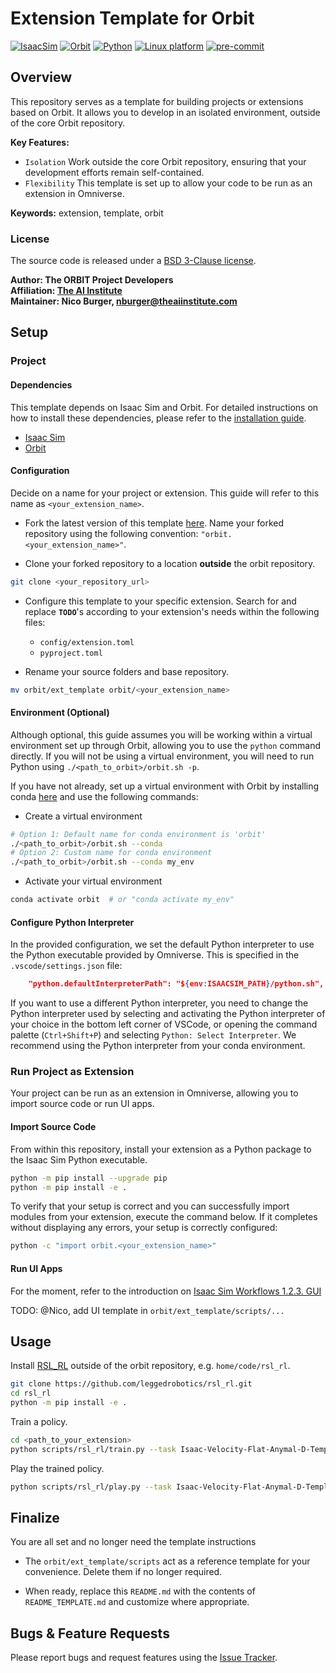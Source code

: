 # Extension Template for Orbit

[![IsaacSim](https://img.shields.io/badge/IsaacSim-2023.1.0--hotfix.1-silver.svg)](https://docs.omniverse.nvidia.com/isaacsim/latest/overview.html)
[![Orbit](https://img.shields.io/badge/Orbit-0.2.0-silver)](https://isaac-orbit.github.io/orbit/)
[![Python](https://img.shields.io/badge/python-3.10-blue.svg)](https://docs.python.org/3/whatsnew/3.10.html)
[![Linux platform](https://img.shields.io/badge/platform-linux--64-orange.svg)](https://releases.ubuntu.com/20.04/)
[![pre-commit](https://img.shields.io/badge/pre--commit-enabled-brightgreen?logo=pre-commit&logoColor=white)](https://pre-commit.com/)

## Overview

This repository serves as a template for building projects or extensions based on Orbit. It allows you to develop in an isolated environment, outside of the core Orbit repository. 

**Key Features:**

- `Isolation` Work outside the core Orbit repository, ensuring that your development efforts remain self-contained.
- `Flexibility` This template is set up to allow your code to be run as an extension in Omniverse.

**Keywords:** extension, template, orbit

### License

The source code is released under a [BSD 3-Clause license](ros_package_template/LICENSE).

**Author: The ORBIT Project Developers<br />
Affiliation: [The AI Institute](https://theaiinstitute.com/)<br />
Maintainer: Nico Burger, nburger@theaiinstitute.com**

## Setup

### Project

#### Dependencies

This template depends on Isaac Sim and Orbit. For detailed instructions on how to install these dependencies, please refer to the [installation guide](https://isaac-orbit.github.io/orbit/source/setup/installation.html).

- [Isaac Sim](https://docs.omniverse.nvidia.com/isaacsim/latest/index.html)
- [Orbit](https://isaac-orbit.github.io/orbit/)

#### Configuration

Decide on a name for your project or extension. This guide will refer to this name as `<your_extension_name>`.

- Fork the latest version of this template [here](https://github.com/isaac-orbit/orbit.ext_template). Name your forked repository using the following convention: `"orbit.<your_extension_name>"`.

- Clone your forked repository to a location **outside** the orbit repository.

```bash
git clone <your_repository_url>
```

- Configure this template to your specific extension. Search for and replace **`TODO`**'s according to your extension's needs within the following files:

    - `config/extension.toml`
    - `pyproject.toml`

- Rename your source folders and base repository.

```bash
mv orbit/ext_template orbit/<your_extension_name>
```

#### Environment (Optional)

Although optional, this guide assumes you will be working within a virtual environment set up through Orbit, allowing you to use the `python` command directly. If you will not be using a virtual environment, you will need to run Python using `./<path_to_orbit>/orbit.sh -p`.

If you have not already, set up a virtual environment with Orbit by installing conda [here](https://docs.conda.io/projects/conda/en/latest/user-guide/install/index.html) and use the following commands:

- Create a virtual environment

```bash
# Option 1: Default name for conda environment is 'orbit'
./<path_to_orbit>/orbit.sh --conda
# Option 2: Custom name for conda environment
./<path_to_orbit>/orbit.sh --conda my_env
```

- Activate your virtual environment

```bash
conda activate orbit  # or "conda activate my_env"
```

#### Configure Python Interpreter

In the provided configuration, we set the default Python interpreter to use the Python executable provided by Omniverse. This is specified in the `.vscode/settings.json` file:

```json
    "python.defaultInterpreterPath": "${env:ISAACSIM_PATH}/python.sh",
```

If you want to use a different Python interpreter, you need to change the Python interpreter used by selecting and activating the Python interpreter of your choice in the bottom left corner of VSCode, or opening the command palette (`Ctrl+Shift+P`) and selecting `Python: Select Interpreter`. We recommend using the Python interpreter from your conda environment.

### Run Project as Extension

Your project can be run as an extension in Omniverse, allowing you to import source code or run UI apps.

#### Import Source Code

From within this repository, install your extension as a Python package to the Isaac Sim Python executable.

```bash
python -m pip install --upgrade pip
python -m pip install -e .
```

To verify that your setup is correct and you can successfully import modules from your extension, execute the command below. If it completes without displaying any errors, your setup is correctly configured:

```bash
python -c "import orbit.<your_extension_name>"
```

#### Run UI Apps

For the moment, refer to the introduction on [Isaac Sim Workflows 1.2.3. GUI](https://docs.omniverse.nvidia.com/isaacsim/latest/introductory_tutorials/tutorial_intro_workflows.html#gui)

TODO: @Nico, add UI template in `orbit/ext_template/scripts/...`

## Usage

Install [RSL_RL](https://github.com/leggedrobotics/rsl_rl) outside of the orbit repository, e.g. `home/code/rsl_rl`.

```bash
git clone https://github.com/leggedrobotics/rsl_rl.git
cd rsl_rl
python -m pip install -e .
```

Train a policy.

```bash
cd <path_to_your_extension>
python scripts/rsl_rl/train.py --task Isaac-Velocity-Flat-Anymal-D-Template-v0 --headless
```

Play the trained policy.

```bash
python scripts/rsl_rl/play.py --task Isaac-Velocity-Flat-Anymal-D-Template-Play-v0 --num_envs 16
```

## Finalize

You are all set and no longer need the template instructions

- The `orbit/ext_template/scripts` act as a reference template for your convenience. Delete them if no longer required.

- When ready, replace this `README.md` with the contents of `README_TEMPLATE.md` and customize where appropriate.

## Bugs & Feature Requests

Please report bugs and request features using the [Issue Tracker](https://github.com/isaac-orbit/orbit.ext_template/issues).
